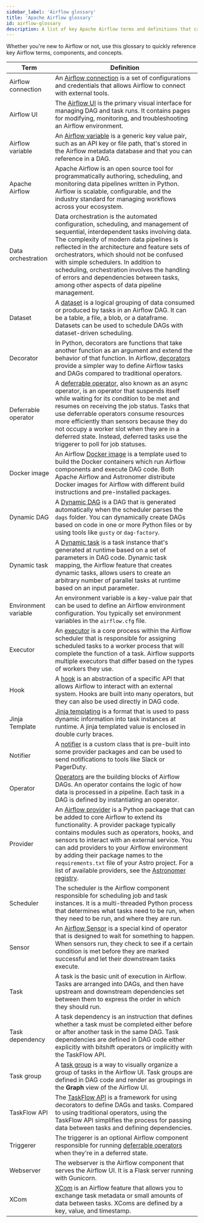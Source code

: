 ```yaml
---
sidebar_label: 'Airflow glossary'
title: 'Apache Airflow glossary'
id: airflow-glossary
description: A list of key Apache Airflow terms and definitions that can help you learn important concepts.
---
```


Whether you're new to Airflow or not, use this glossary to quickly reference key Airflow terms, components, and concepts.

| Term | Definition |
|------|-------------|
| Airflow connection | An [Airflow connection](connections.md) is a set of configurations and credentials that allows Airflow to connect with external tools. |
| Airflow UI | The [Airflow UI](airflow-ui.md) is the primary visual interface for managing DAG and task runs. It contains pages for modifying, monitoring, and troubleshooting an Airflow environment. |
| Airflow variable | An [Airflow variable](airflow-variables.md) is a generic key value pair, such as an API key or file path, that's stored in the Airflow metadata database and that you can reference in a DAG. |
| Apache Airflow | Apache Airflow is an open source tool for programmatically authoring, scheduling, and monitoring data pipelines written in Python. Airflow is scalable, configurable, and the industry standard for managing workflows across your ecosystem. |
| Data orchestration | Data orchestration is the automated configuration, scheduling, and management of sequential, interdependent tasks involving data. The complexity of modern data pipelines is reflected in the architecture and feature sets of orchestrators, which should not be confused with simple schedulers. In addition to scheduling, orchestration involves the handling of errors and dependencies between tasks, among other aspects of data pipeline management.  |  
| Dataset | A [dataset](airflow-datasets.md) is a logical grouping of data consumed or produced by tasks in an Airflow DAG. It can be a table, a file, a blob, or a dataframe. Datasets can be used to schedule DAGs with dataset-driven scheduling. |
| Decorator | In Python, decorators are functions that take another function as an argument and extend the behavior of that function. In Airflow, [decorators](airflow-decorators.md) provide a simpler way to define Airflow tasks and DAGs compared to traditional operators. |
| Deferrable operator | A [deferrable operator](deferrable-operators.md), also known as an async operator, is an operator that suspends itself while waiting for its condition to be met and resumes on receiving the job status. Tasks that use deferrable operators consume resources more efficiently than sensors because they do not occupy a worker slot when they are in a deferred state. Instead, deferred tasks use the triggerer to poll for job statuses. |
| Docker image | An Airflow [Docker image](https://www.techtarget.com/searchitoperations/definition/Docker-image) is a template used to build the Docker containers which run Airflow components and execute DAG code. Both Apache Airflow and Astronomer distribute Docker images for Airflow with different build instructions and pre-installed packages. |
| Dynamic DAG | A [Dynamic DAG](dynamically-generating-dags.md) is a DAG that is generated automatically when the scheduler parses the `dags` folder. You can dynamically create DAGs based on code in one or more Python files or by using tools like `gusty` or `dag-factory`.  |
| Dynamic task | A [Dynamic task](dynamic-tasks.md#dynamic-task-concepts) is a task instance that's generated at runtime based on a set of parameters in DAG code. Dynamic task mapping, the Airflow feature that creates dynamic tasks, allows users to create an arbitrary number of parallel tasks at runtime based on an input parameter. |
| Environment variable| An environment variable is a key-value pair that can be used to define an Airflow environment configuration. You typically set environment variables in the `airflow.cfg` file. |
| Executor | An [executor](airflow-executors-explained.md) is a core process within the Airflow scheduler that is responsible for assigning scheduled tasks to a worker process that will complete the function of a task. Airflow supports multiple executors that differ based on the types of workers they use. |
| Hook | A [hook](what-is-a-hook.md) is an abstraction of a specific API that allows Airflow to interact with an external system. Hooks are built into many operators, but they can also be used directly in DAG code. |
| Jinja Template | [Jinja templating](https://airflow.apache.org/docs/apache-airflow/stable/core-concepts/operators.html#jinja-templating) is a format that is used to pass dynamic information into task instances at runtime. A jinja templated value is enclosed in double curly braces. |
| Notifier| A [notifier](error-notifications-in-airflow#notifiers) is a custom class that is pre-built into some provider packages and can be used to send notifications to tools like Slack or PagerDuty. |
| Operator| [Operators](what-is-an-operator) are the building blocks of Airflow DAGs. An operator contains the logic of how data is processed in a pipeline. Each task in a DAG is defined by instantiating an operator. |
| Provider | An [Airflow provider](https://airflow.apache.org/docs/apache-airflow-providers/) is a Python package that can be added to core Airflow to extend its functionality. A provider package typically contains modules such as operators, hooks, and sensors to interact with an external service. You can add providers to your Airflow environment by adding their package names to the `requirements.txt` file of your Astro project. For a list of available providers, see the [Astronomer registry](https://registry.astronomer.io/providers). |
| Scheduler | The scheduler is the Airflow component responsible for scheduling job and task instances. It is a multi-threaded Python process that determines what tasks need to be run, when they need to be run, and where they are run. |
| Sensor | An [Airflow Sensor](what-is-a-sensor.md) is a special kind of operator that is designed to wait for something to happen. When sensors run, they check to see if a certain condition is met before they are marked successful and let their downstream tasks execute. |
| Task | A task is the basic unit of execution in Airflow. Tasks are arranged into DAGs, and then have upstream and downstream dependencies set between them to express the order in which they should run. |
| Task dependency | A task dependency is an instruction that defines whether a task must be completed either before or after another task in the same DAG. Task dependencies are defined in DAG code either explicitly with bitshift operators or implicitly with the TaskFlow API.  |
| Task group | A [task group](task-groups.md) is a way to visually organize a group of tasks in the Airflow UI. Task groups are defined in DAG code and render as groupings in the **Graph** view of the Airflow UI.  |
| TaskFlow API | The [TaskFlow API](dags.md#writing-dags-with-the-taskflow-api) is a framework for using decorators to define DAGs and tasks. Compared to using traditional operators, using the TaskFlow API simplifies the process for passing data between tasks and defining dependencies. |
| Triggerer | The triggerer is an optional Airflow component responsible for running [deferrable operators](deferrable-operators.md#terms-and-concepts) when they're in a deferred state. |
| Webserver | The webserver is the Airflow component that serves the Airflow UI. It is a Flask server running with Gunicorn. |
| XCom | [XCom](airflow-passing-data-between-tasks.md#xcom) is an Airflow feature that allows you to exchange task metadata or small amounts of data between tasks. XComs are defined by a key, value, and timestamp. |
